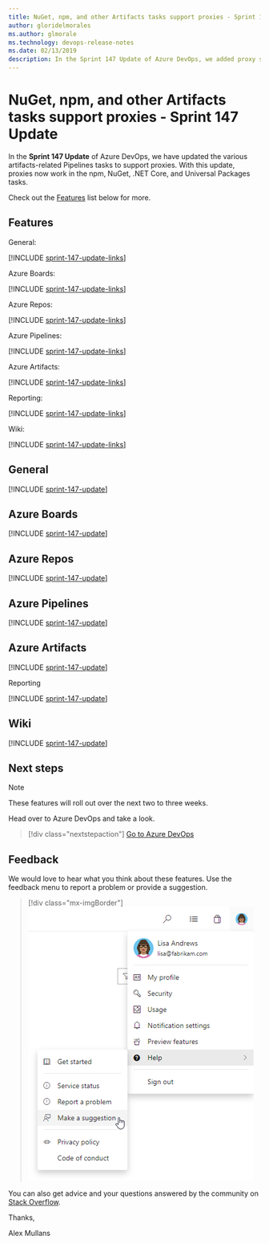 ```yaml
---
title: NuGet, npm, and other Artifacts tasks support proxies - Sprint 147 Update
author: gloridelmorales
ms.author: glmorale
ms.technology: devops-release-notes
ms.date: 02/13/2019
description: In the Sprint 147 Update of Azure DevOps, we added proxy support across Azure Artifacts for build and package related tasks - Sprint 147 Update.
---
```


# NuGet, npm, and other Artifacts tasks support proxies - Sprint 147 Update

In the **Sprint 147 Update** of Azure DevOps, we have updated the various artifacts-related Pipelines tasks to support proxies. With this update, proxies now work in the npm, NuGet, .NET Core, and Universal Packages tasks.

Check out the [Features](#features) list below for more.

## Features

General:

[!INCLUDE [sprint-147-update-links](includes/general/sprint-147-update-links.md)]

Azure Boards:

[!INCLUDE [sprint-147-update-links](includes/boards/sprint-147-update-links.md)]

Azure Repos:

[!INCLUDE [sprint-147-update-links](includes/repos/sprint-147-update-links.md)]

Azure Pipelines:

[!INCLUDE [sprint-147-update-links](includes/pipelines/sprint-147-update-links.md)]

Azure Artifacts:

[!INCLUDE [sprint-147-update-links](includes/artifacts/sprint-147-update-links.md)]

Reporting:

[!INCLUDE [sprint-147-update-links](includes/reporting/sprint-147-update-links.md)]

Wiki:

[!INCLUDE [sprint-147-update-links](includes/wiki/sprint-147-update-links.md)]

## General

[!INCLUDE [sprint-147-update](includes/general/sprint-147-update.md)]

## Azure Boards

[!INCLUDE [sprint-147-update](includes/boards/sprint-147-update.md)]

## Azure Repos

[!INCLUDE [sprint-147-update](includes/repos/sprint-147-update.md)]

## Azure Pipelines

[!INCLUDE [sprint-147-update](includes/pipelines/sprint-147-update.md)]

## Azure Artifacts

[!INCLUDE [sprint-147-update](includes/artifacts/sprint-147-update.md)]

Reporting

[!INCLUDE [sprint-147-update](includes/reporting/sprint-147-update.md)]

## Wiki

[!INCLUDE [sprint-147-update](includes/wiki/sprint-147-update.md)]

## Next steps

> [!NOTE]
> These features will roll out over the next two to three weeks.

Head over to Azure DevOps and take a look.

> [!div class="nextstepaction"]
> [Go to Azure DevOps](https://go.microsoft.com/fwlink/?LinkId=307137&campaign=o~msft~docs~product-vsts~release-notes)

## Feedback

We would love to hear what you think about these features. Use the feedback menu to report a problem or provide a suggestion.

> [!div class="mx-imgBorder"]
> ![Make a suggestion](../media/help-make-a-suggestion.png)

You can also get advice and your questions answered by the community on [Stack Overflow](https://stackoverflow.com/questions/tagged/azure-devops).

Thanks,

Alex Mullans
